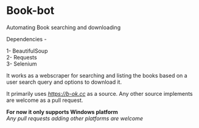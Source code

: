 # Book-bot
Automating Book searching and downloading

Dependencies - <br/>

1- BeautifulSoup <br/>
2- Requests <br/>
3- Selenium <br/>

It works as a webscraper for searching and listing the books based on a user search query and options to download it.

It primarily uses <cite> https://b-ok.cc </cite> as a source. Any other source implements are welcome as a pull request.

<b> For now it only supports Windows platform </b><br/>
<i> Any pull requests adding other platforms are welcome </i><br/>
